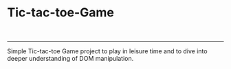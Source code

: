 # Tic-tac-toe-Game
<br>
<hr>
Simple Tic-tac-toe Game project to play in leisure time and to dive into deeper understanding of DOM manipulation.
